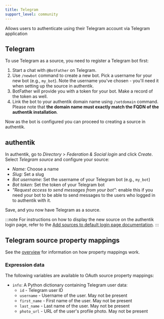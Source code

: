 ```yaml
---
title: Telegram
support_level: community
---
```


Allows users to authenticate using their Telegram account via Telegram application

## Telegram

To use Telegram as a source, you need to register a Telegram bot first:
1. Start a chat with `@BotFather` on Telegram.
2. Use `/newbot` command to create a new bot. Pick a username for your new bot (e.g., `my_bot`).
   Note the username you've chosen - you'll need it when setting up the source in authentik.
3. BotFather will provide you with a token for your bot. Make a record of the token as well.
4. Link the bot to your authentik domain name using `/setdomain` command.
   Please note that **the domain name must exactly match the FQDN of the authentik installation**.

Now as the bot is configured you can proceed to creating a source in authentik.

## authentik

In authentik, go to *Directory* > *Federation & Social login* and click *Create*.
Select *Telegram source* and configure your source:

- *Name:* Choose a name
- *Slug:* Set a slug
- *Bot username:* Set the username of your Telegram bot (e.g., `my_bot`)
- *Bot token:* Set the token of your Telegram bot
- *"Request access to send messages from your bot":* enable this if you need your bot to be able to
  send messages to the users who logged in to authentik with it.

Save, and you now have Telegram as a source.

:::note
For instructions on how to display the new source on the authentik login page, refer to the [Add sources to default login page documentation](../../index.md#add-sources-to-default-login-page).
:::

## Telegram source property mappings

See the [overview](../../property-mappings/index.md) for information on how property mappings work.

### Expression data

The following variables are available to OAuth source property mappings:

- `info`: A Python dictionary containing Telegram user data:
  - `id` - Telegram user ID
  - `username` - Username of the user. May not be present
  - `first_name` - First name of the user. May not be present
  - `last_name` - Last name of the user. May not be present
  - `photo_url` - URL of the user's profile photo. May not be present
